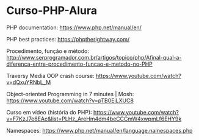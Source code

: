 # Curso-PHP-Alura

PHP documentation: https://www.php.net/manual/en/

PHP best practices: https://phptherightway.com/

Procedimento, função e método: http://www.serprogramador.com.br/artigos/topico/php/Afinal-qual-a-diferenca-entre-procedimento-funcao-e-metodo-no-PHP

Traversy Media OOP crash course: https://www.youtube.com/watch?v=dQxuYRNbL_M

Object-oriented Programming in 7 minutes | Mosh: https://www.youtube.com/watch?v=pTB0EiLXUC8

Curso em vídeo (história do PHP): https://www.youtube.com/watch?v=F7KzJ7e6EAc&list=PLHz_AreHm4dm4beCCCmW4xwpmLf6EHY9k

Namespaces: https://www.php.net/manual/en/language.namespaces.php
